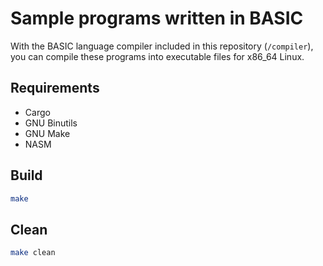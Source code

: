 # Sample programs written in BASIC

With the BASIC language compiler included in this repository (`/compiler`), you can compile these programs into executable files for x86_64 Linux.

## Requirements

- Cargo
- GNU Binutils
- GNU Make
- NASM

## Build

```bash
make
```

## Clean

```bash
make clean
```
